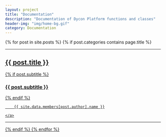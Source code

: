 ```yaml
---
layout: project
title: "Documentation"
description: "Documentation of Dycon Platform functions and classes"
header-img: "img/home-bg.gif"
category: Documentation
---
```

{% for post in site.posts %}
{% if post.categories contains page.title %}
<hr>
<div class="post-preview">
    <a href="{{ post.url | prepend: site.baseurl }}">
        <h2 class="post-title"> {{ post.title }}
        </h2>
        {% if post.subtitle %}
        <h3 class="post-subtitle">
            {{ post.subtitle }}
        </h3>
        {% endif %}

        {{ site.data.members[post.author].name }}

    </a>
</div>
<hr>
{% endif %}
{% endfor %}
